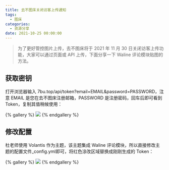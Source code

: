 ```yaml
---
title: 去不图床关闭访客上传通知
tags:
  - 图床
categories:
  - 资源分享
date: 2021-10-25 00:00:00
---
```


> 为了更好管控图片上传，去不图床将于 2021 年 11 月 30 日关闭访客上传功能，大家可以通过页面或 API 上传，下面分享一下 Waline 评论模块贴图的方法。

<!-- more -->

## 获取密钥

打开浏览器输入 7bu.top/api/token?email=EMAIL&password=PASSWORD，注意 EMAIL 是您在去不图床注册邮箱，PASSWORD 是注册密码，回车后即可看到 Token，复制其值稍候使用：

{% gallery %}
![](https://cdn.dusays.com/2020/07/241-5.jpg)
{% endgallery %}

## 修改配置

杜老师使用 Volantis 作为主题，该主题集成 Waline 评论模块，所以直接修改主题的配置文件_config.yml即可，将红色涂改区域替换成刚刚生成的 Token：

{% gallery %}
![](https://cdn.dusays.com/2021/10/396-1.jpg)
{% endgallery %}
